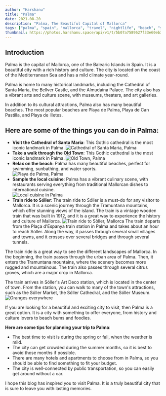 ```yaml
---
author: "Harshanu"
title: "Palma"
date: 2021-08-20
description: "Palma, The Beautiful Capital of Mallorca"
tags: ["palma", "spain", "mallorca", "travel", "nightlife", "beach", "swimming"]
thumbnail: https://photos.harshanu.space/api/v1/t/5b07a7589627f33e60eb3ce021dacd49d5fbff39/2zwabhu7/fit_2048
---
```


## Introduction

Palma is the capital of Mallorca, one of the Balearic Islands in Spain. It is a beautiful city with a rich history and culture. The city is located on the coast of the Mediterranean Sea and has a mild climate year-round.

Palma is home to many historical landmarks, including the Cathedral of Santa Maria, the Bellver Castle, and the Almudaina Palace. The city also has a vibrant arts and culture scene, with museums, theaters, and art galleries.

In addition to its cultural attractions, Palma also has many beautiful beaches. The most popular beaches are Playa de Palma, Playa de Can Pastilla, and Playa de Illetes.

## Here are some of the things you can do in Palma:
* **Visit the Cathedral of Santa Maria**: This Gothic cathedral is the most iconic landmark in Palma. 
![ Cathedral of Santa Maria, Palma ](https://photos.harshanu.space/api/v1/t/e73adf97643ad91eb06d7c70b5b4f47da8877df9/2zwabhu7/fit_2048)
* **Take a walk through the Old Town**: This Gothic cathedral is the most iconic landmark in Palma. 
![ Old Town, Palma ](https://photos.harshanu.space/api/v1/t/8310270a7754b91de85569e69ed3107e55a8b6f0/2zwabhu7/fit_2048)
* **Relax on the beach**: Palma has many beautiful beaches, perfect for swimming, sunbathing, and water sports.  
![ Playa de Palma, Palma ](https://photos.harshanu.space/api/v1/t/24d45f284686c96e215d88c7643d1f3e973ffcdb/2zwabhu7/fit_2048)
* **Sample the local cuisine**: Palma has a vibrant culinary scene, with restaurants serving everything from traditional Mallorcan dishes to international cuisine.  
![ Local cuisine in Palma  ](https://photos.harshanu.space/api/v1/t/3dc00f0f1367876fec18991469890c505a08cba1/2zwabhu7/fit_2048)
* **Train ride to Sóller**: The train ride to Sóller is a must-do for any visitor to Mallorca. It is a scenic journey through the Tramuntana mountains, which offer stunning views of the island. The train is a vintage wooden train that was built in 1912, and it is a great way to experience the history and culture of Mallorca. 
![ Train ride to Sòller, Mallorca ](https://photos.harshanu.space/api/v1/t/942ec1cb980491df7640cc8e0c400811f3b22194/2zwabhu7/fit_2048)
The train departs from the Plaça d'Espanya train station in Palma and takes about an hour to reach Sóller. Along the way, it passes through several small villages and towns, and it crosses over several bridges and through several tunnels.

The train ride is a great way to see the different landscapes of Mallorca. In the beginning, the train passes through the urban area of Palma. Then, it enters the Tramuntana mountains, where the scenery becomes more rugged and mountainous. The train also passes through several citrus groves, which are a major crop in Mallorca.

The train arrives in Sóller's Art Deco station, which is located in the center of town. From the station, you can walk to many of the town's attractions, such as the Sóller Market, the Sóller Cathedral, and the Sóller Museum.
![ Oranges everywhere ](https://photos.harshanu.space/api/v1/t/b69d2f8ea7ab5d9e9c0d4377cb9e493eb236c609/2zwabhu7/fit_2048)

If you are looking for a beautiful and exciting city to visit, then Palma is a great option. It is a city with something to offer everyone, from history and culture lovers to beach bums and foodies.

**Here are some tips for planning your trip to Palma**:
* The best time to visit is during the spring or fall, when the weather is mild.
* The city can get crowded during the summer months, so it is best to avoid those months if possible.
* There are many hotels and apartments to choose from in Palma, so you should be able to find something to fit your budget.
* The city is well-connected by public transportation, so you can easily get around without a car.

I hope this blog has inspired you to visit Palma. It is a truly beautiful city that is sure to leave you with lasting memories.